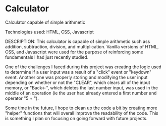 # Calculator
Calculator capable of simple arithmetic

Technologies used: HTML, CSS, Javascript

DESCRIPTION:
This calculator is capable of simple arithmetic such ass addition, subtraction, division, and multiplication. Vanilla versions of HTML, CSS, and Javascript were
used for the purpose of reinforcing some fundamentals I had just recently studied. 

One of the challenges I faced during this project was creating the logic used to determine if a user input was a result of a "click" event or "keydown" event. 
Another one was properly storing and modifying the user input depending on whether or not the "CLEAR", which clears all of the input memory, or "Back<-", which 
deletes the last number input, was used in the middle of an operation (ie the user had already entered a first number and operator "5 + "). 

Some time in the future, I hope to clean up the code a bit by creating more "helper" functions that will overall improve the readability of the code. This is something I plan on focusing on going forward with future projects.
